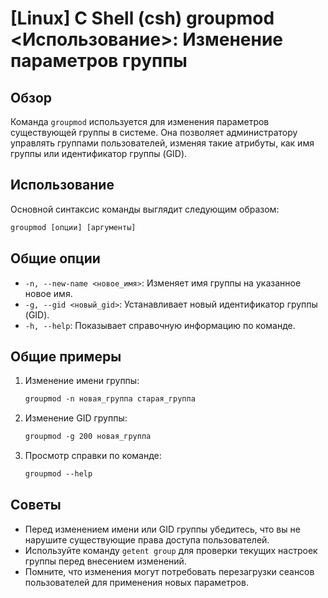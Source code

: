 # [Linux] C Shell (csh) groupmod <Использование>: Изменение параметров группы

## Обзор
Команда `groupmod` используется для изменения параметров существующей группы в системе. Она позволяет администратору управлять группами пользователей, изменяя такие атрибуты, как имя группы или идентификатор группы (GID).

## Использование
Основной синтаксис команды выглядит следующим образом:

```csh
groupmod [опции] [аргументы]
```

## Общие опции
- `-n, --new-name <новое_имя>`: Изменяет имя группы на указанное новое имя.
- `-g, --gid <новый_gid>`: Устанавливает новый идентификатор группы (GID).
- `-h, --help`: Показывает справочную информацию по команде.

## Общие примеры
1. Изменение имени группы:
   ```csh
   groupmod -n новая_группа старая_группа
   ```

2. Изменение GID группы:
   ```csh
   groupmod -g 200 новая_группа
   ```

3. Просмотр справки по команде:
   ```csh
   groupmod --help
   ```

## Советы
- Перед изменением имени или GID группы убедитесь, что вы не нарушите существующие права доступа пользователей.
- Используйте команду `getent group` для проверки текущих настроек группы перед внесением изменений.
- Помните, что изменения могут потребовать перезагрузки сеансов пользователей для применения новых параметров.